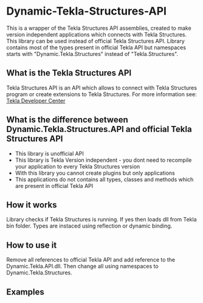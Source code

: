 # Dynamic-Tekla-Structures-API
This is a wrapper of the Tekla Structures API assemblies, created to make version independent applications which connects with Tekla Structures. This library can be used instead of official Tekla Structures API. Library contains most of the types present in official Tekla API but namespaces starts with "Dynamic.Tekla.Structures" instead of "Tekla.Structures". 

## What is the Tekla Structures API
Tekla Structures API is an API which allows to connect with Tekla Structures program or create extensions to Tekla Structures.
For more information see: [Tekla Developer Center](https://developer.tekla.com/)

## What is the difference between Dynamic.Tekla.Structures.API and official Tekla Structures API
* This library is unofficial API
* This library is Tekla Version independent - you dont need to recompile your application to every Tekla Structures version
* With this library you cannot create plugins but only applications
* This applications do not contains all types, classes and methods which are present in official Tekla API

## How it works
Library checks if Tekla Structures is running. If yes then loads dll from Tekla bin folder. Types are instaced using reflection or dynamic binding. 

## How to use it
Remove all references to official Tekla API and add reference to the Dynamic.Tekla.API.dll. Then change all using namespaces to Dynamic.Tekla.Structures.

## Examples

